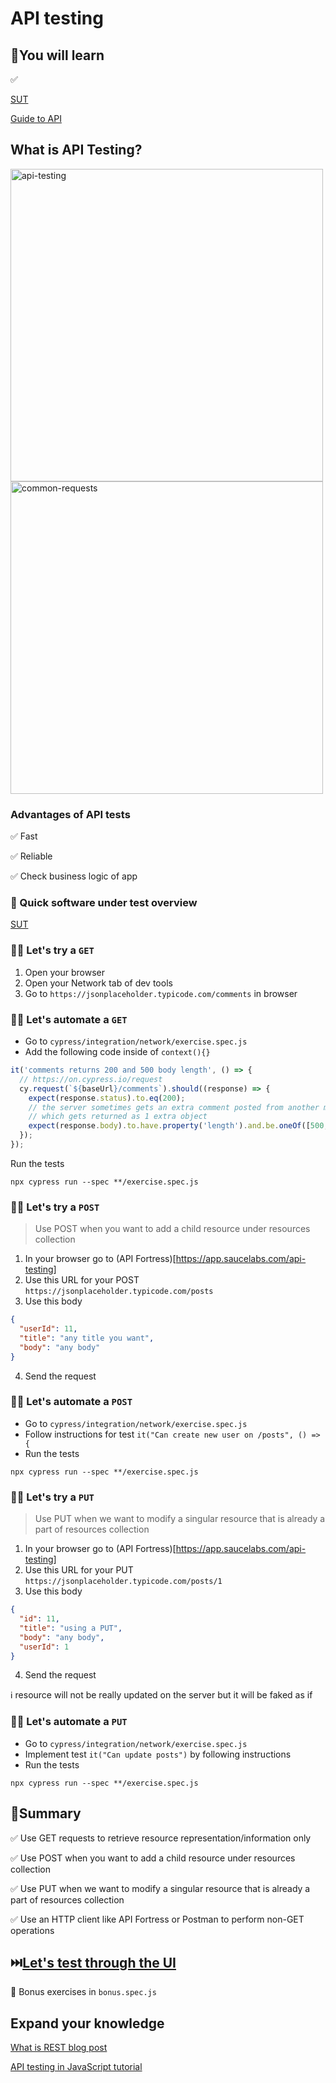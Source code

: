 # API testing

## 🧠You will learn

✅

[SUT](https://jsonplaceholder.cypress.io/)

[Guide to API](https://jsonplaceholder.typicode.com/guide/)

## What is API Testing?

<img src="https://tse1.mm.bing.net/th?id=OIP.ASpOoqkLWHODifb7T4f2twHaD4&pid=Api" alt="api-testing" width="500"/>

<img src="https://ryancraven.tech/wp-content/uploads/2020/05/commonAPIs-1.png" alt="common-requests" width="500"/>

### Advantages of API tests

✅ Fast

✅ Reliable

✅ Check business logic of app

### 👀 Quick software under test overview

[SUT](https://jsonplaceholder.typicode.com/)

### 🏋️‍♀️ Let's try a `GET`

1. Open your browser
2. Open your Network tab of dev tools
3. Go to `https://jsonplaceholder.typicode.com/comments` in browser

### 🏋️‍♀️ Let's automate a `GET`

- Go to `cypress/integration/network/exercise.spec.js`
- Add the following code inside of `context(){}`

```js
it('comments returns 200 and 500 body length', () => {
  // https://on.cypress.io/request
  cy.request(`${baseUrl}/comments`).should((response) => {
    expect(response.status).to.eq(200);
    // the server sometimes gets an extra comment posted from another machine
    // which gets returned as 1 extra object
    expect(response.body).to.have.property('length').and.be.oneOf([500, 501]);
  });
});
```

Run the tests

`npx cypress run --spec **/exercise.spec.js`

### 🏋️‍♀️ Let's try a `POST`

> Use POST when you want to add a child resource under resources collection

1. In your browser go to (API Fortress)[https://app.saucelabs.com/api-testing]
2. Use this URL for your POST `https://jsonplaceholder.typicode.com/posts`
3. Use this body

```json
{
  "userId": 11,
  "title": "any title you want",
  "body": "any body"
}
```

4. Send the request

### 🏋️‍♀️ Let's automate a `POST`

- Go to `cypress/integration/network/exercise.spec.js`
- Follow instructions for test `it("Can create new user on /posts", () => {`
- Run the tests

`npx cypress run --spec **/exercise.spec.js`

### 🏋️‍♀️ Let's try a `PUT`

> Use PUT when we want to modify a singular resource that is already a part of resources collection

1. In your browser go to (API Fortress)[https://app.saucelabs.com/api-testing]
2. Use this URL for your PUT `https://jsonplaceholder.typicode.com/posts/1`
3. Use this body

```json
{
  "id": 11,
  "title": "using a PUT",
  "body": "any body",
  "userId": 1
}
```

4. Send the request

ℹ️ resource will not be really updated on the server but it will be faked as if

### 🏋️‍♀️ Let's automate a `PUT`

- Go to `cypress/integration/network/exercise.spec.js`
- Implement test `it("Can update posts")` by following instructions
- Run the tests

`npx cypress run --spec **/exercise.spec.js`

## 📝Summary

✅ Use GET requests to retrieve resource representation/information only

✅ Use POST when you want to add a child resource under resources collection

✅ Use PUT when we want to modify a singular resource that is already a part of resources collection

✅ Use an HTTP client like API Fortress or Postman to perform non-GET operations

## ⏭️[Let's test through the UI](./E2E-TESTS.md)

🎁 Bonus exercises in `bonus.spec.js`

## Expand your knowledge

[What is REST blog post](https://restfulapi.net/)

[API testing in JavaScript tutorial](https://testautomationu.applitools.com/javascript-api-testing/)
